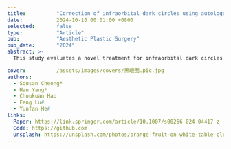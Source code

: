 ```yaml
---
title:          "Correction of infraorbital dark circles using autologous adipose-derived collagen."
date:           2024-10-10 00:01:00 +0800
selected:       false
type:           "Article"
pub:            "Aesthetic Plastic Surgery"
pub_date:       "2024"
abstract: >-
  This study evaluates a novel treatment for infraorbital dark circles using adipose-derived extracellular matrix concentrate (ACF) injections. Ninety-four female patients aged 20-38 received ACF fillers, with follow-ups conducted over eight months. Results showed a high satisfaction rate, with 86% of participants reporting significant improvements in skin brightness, tightness, and smoothness. Over 97% were rated as “improved” by independent assessors, with no adverse effects noted. The findings suggest that ACF fillers provide effective periorbital rejuvenation and bio-stimulation with regenerative properties.

cover:          /assets/images/covers/黑眼圈.pic.jpg
authors:
  - Sousan Cheong*
  - Han Yang*
  - Choukuan Hao
  - Feng Lu#
  - Yunfan He#
links:
  Paper: https://link.springer.com/article/10.1007/s00266-024-04417-z
  Code: https://github.com
  Unsplash: https://unsplash.com/photos/orange-fruit-on-white-table-cloth-ISX_imp8t1o
---
```

